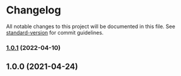 # Changelog

All notable changes to this project will be documented in this file. See [standard-version](https://github.com/conventional-changelog/standard-version) for commit guidelines.

### [1.0.1](https://github.com/keq-request/keq-swagger-path/compare/v1.0.0...v1.0.1) (2022-04-10)

## 1.0.0 (2021-04-24)
